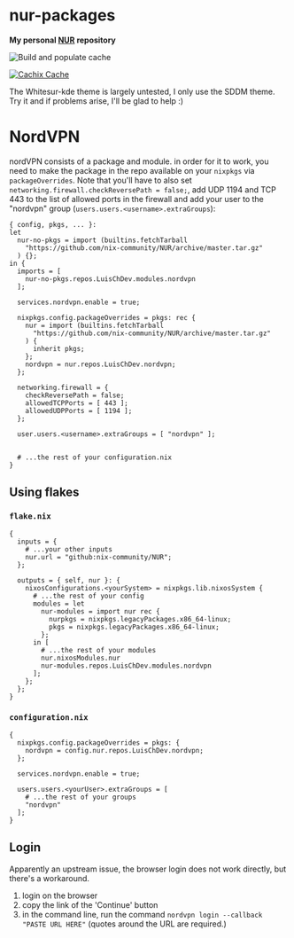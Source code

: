 # nur-packages

**My personal [NUR](https://github.com/nix-community/NUR) repository**

![Build and populate cache](https://github.com/LuisChDev/nur-packages/workflows/Build%20and%20populate%20cache/badge.svg)

[![Cachix Cache](https://img.shields.io/badge/cachix-luischdev-blue.svg)](https://luischdev.cachix.org)

The Whitesur-kde theme is largely untested, I only use the SDDM theme. Try it
and if problems arise, I'll be glad to help :)

# NordVPN

nordVPN consists of a package and module. in order for it to work, you need to
make the package in the repo available on your `nixpkgs` via `packageOverrides`.
Note that you'll have to also set `networking.firewall.checkReversePath =
false;`, add UDP 1194 and TCP 443 to the list of allowed ports in the firewall
and add your user to the "nordvpn" group (`users.users.<username>.extraGroups`):

```
{ config, pkgs, ... }:
let
  nur-no-pkgs = import (builtins.fetchTarball
    "https://github.com/nix-community/NUR/archive/master.tar.gz"
  ) {};
in {
  imports = [
    nur-no-pkgs.repos.LuisChDev.modules.nordvpn
  ];

  services.nordvpn.enable = true;

  nixpkgs.config.packageOverrides = pkgs: rec {
    nur = import (builtins.fetchTarball
      "https://github.com/nix-community/NUR/archive/master.tar.gz"
    ) {
      inherit pkgs;
    };
    nordvpn = nur.repos.LuisChDev.nordvpn;
  };

  networking.firewall = {
    checkReversePath = false;
    allowedTCPPorts = [ 443 ];
    allowedUDPPorts = [ 1194 ];
  };

  user.users.<username>.extraGroups = [ "nordvpn" ];


  # ...the rest of your configuration.nix
}
```

## Using flakes

### `flake.nix`
```
{
  inputs = {
    # ...your other inputs
    nur.url = "github:nix-community/NUR";
  };

  outputs = { self, nur }: {
    nixosConfigurations.<yourSystem> = nixpkgs.lib.nixosSystem {
      # ...the rest of your config
      modules = let
        nur-modules = import nur rec {
          nurpkgs = nixpkgs.legacyPackages.x86_64-linux;
          pkgs = nixpkgs.legacyPackages.x86_64-linux;
        };
      in [
        # ...the rest of your modules
        nur.nixosModules.nur
        nur-modules.repos.LuisChDev.modules.nordvpn
      ];
    };
  };
}
```

### `configuration.nix`
```
{
  nixpkgs.config.packageOverrides = pkgs: {
    nordvpn = config.nur.repos.LuisChDev.nordvpn;
  };

  services.nordvpn.enable = true;

  users.users.<yourUser>.extraGroups = [
    # ...the rest of your groups
    "nordvpn"
  ];
}
```

## Login

Apparently an upstream issue, the browser login does not work directly, but
there's a workaround.

1. login on the browser
2. copy the link of the 'Continue' button
3. in the command line, run the command `nordvpn login --callback "PASTE URL
   HERE"` (quotes around the URL are required.)
